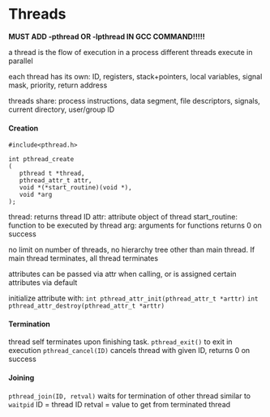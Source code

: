 # Threads
**MUST ADD -pthread OR -lpthread IN GCC COMMAND!!!!!**

a thread is the flow of execution in a process
different threads execute in parallel

each thread has its own:
ID, registers, stack+pointers, local variables, signal mask, priority, return address

threads share:
process instructions, data segment, file descriptors, signals, current directory, user/group ID

#### Creation
`#include<pthread.h>`
```
int pthread_create
(
   pthread t *thread,
   pthread_attr_t attr,
   void *(*start_routine)(void *),
   void *arg
);
```

thread: returns thread ID
attr: attribute object of thread
start_routine: function to be executed by thread
arg: arguments for functions
returns 0 on success

no limit on number of threads, no hierarchy tree other than main thread. If main thread terminates, all thread terminates

attributes can be passed via attr when calling, or is assigned certain attributes via default

initialize attribute with:
`int pthread_attr_init(pthread_attr_t *arttr)`
`int pthread_attr_destroy(pthread_attr_t *arttr)`


#### Termination
thread self terminates upon finishing task.
`pthread_exit()` to exit in execution
`pthread_cancel(ID)` cancels thread with given ID, returns 0 on success

#### Joining
`pthread_join(ID, retval)` waits for termination of other thread
similar to `waitpid`
ID = thread ID
retval = value to get from terminated thread